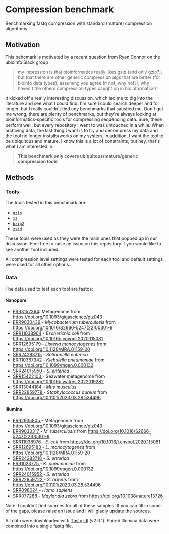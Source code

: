 # Compression benchmark

Benchmarking fastq compression with standard (mature) compression algorithms

## Motivation

This behcmark is motivated by a recent question from Ryan Connor on the µbioinfo Slack
group

> my impression is that bioinformatics really likes gzip (and only gzip?), but that
> there are other generic compression algs that are better (for bioinfo data types);
> assuming you agree (if not, why not?), why haven't the others compression types caught
> on in bioinformatics?

It kicked off a really interesting discussion, which led me to dig into the literature
and see what I could find. I'm sure I could search deeper and for longer, but I really
couldn't find any benchmarks that satisfied me. Don't get me wrong, there are plenty of
benchmarks, but they're always looking at bioinformatics-specific tools for compressing
sequencing data. Sure, these perform well, but every repository I went to was untouched
in a while. When archiving data, the last thing I want is to try and decompress my data
and the tool no longer installs/works on my system. In addition, I want the tool to be
ubiquitous and mature. I know this is a lot of constraints, but hey, that's what I am
interested in.

> **This benchmark only covers ubiquitous/mature/generic compression tools**

## Methods

### Tools

The tools tested in this benchmark are:

* [`gzip`][gzip]
* [`xz`][xz]
* [`bzip2`][bzip2]
* [`zstd`][zstd]

These tools were used as they were the main ones that popped up in our discussion. Feel free to
raise an issue on this repository if you would like to see another tool included.

All compression level settings were tested for each tool and default settings were used for all other options.

### Data

The data used to test each tool are fastqs:

#### Nanopore

- [ERR3152364](https://www.ebi.ac.uk/ena/browser/view/ERR3152364): Metagenome
  from <https://doi.org/10.1093/gigascience/giz043>
- [ERR9030439](https://www.ebi.ac.uk/ena/browser/view/ERR9030439) - *Mycobacterium
  tuberculosis* from <https://doi.org/10.1016/S2666-5247(22)00301-9>
- [SRR11038964](https://www.ebi.ac.uk/ena/browser/view/SRR11038964) - *Escherichia coli*
  from <https://doi.org/10.1016/j.envpol.2020.115081>
- [SRR12695179](https://www.ebi.ac.uk/ena/browser/view/SRR12695179) - *Listeria
  monocytogenes* from <https://doi.org/10.1128/MRA.01159-20>
- [SRR24283715](https://www.ebi.ac.uk/ena/browser/view/SRR24283715) - *Salmonella
  enterica*
- [ERR10367342](https://www.ebi.ac.uk/ena/browser/view/ERR10367342) - *Klebsiella
  pneumoniae* from <https://doi.org/10.1099/mgen.0.000132>
- [ SRR24015950 ](https://www.ebi.ac.uk/ena/browser/view/SRR24015950) - *S. enterica*
- [ SRR15422103 ](https://www.ebi.ac.uk/ena/browser/view/SRR15422103) - Seawater
  metagenome from <https://doi.org/10.1016/j.watres.2022.119282>
- [ SRR13044184 ](https://www.ebi.ac.uk/ena/browser/view/SRR13044184) - *Mus musculus*
- [ SRR22859778 ](https://www.ebi.ac.uk/ena/browser/view/SRR22859778) - *Staphylococcus
  aureus* from <https://doi.org/10.1101/2023.03.28.534496>

#### Illumina

- [ ERR2935805 ](https://www.ebi.ac.uk/ena/browser/view/ERR2935805) - Metagenome
  from <https://doi.org/10.1093/gigascience/giz043>
- [ ERR9030317 ](https://www.ebi.ac.uk/ena/browser/view/ERR9030317) - *M. tuberculosis*
  from <https://doi.org/10.1016/S2666-5247(22)00301-9>
- [ SRR11038976 ](https://www.ebi.ac.uk/ena/browser/view/SRR11038976) - *E. coli*
  from <https://doi.org/10.1016/j.envpol.2020.115081>
- [ SRR12695183 ](https://www.ebi.ac.uk/ena/browser/view/SRR12695183) - *L.
  monocytogenes* from <https://doi.org/10.1128/MRA.01159-20>
- [ SRR24283718 ](https://www.ebi.ac.uk/ena/browser/view/SRR24283718) - *S. enterica*
- [ ERR1023775 ](https://www.ebi.ac.uk/ena/browser/view/ERR1023775) - *K. pneumoniae*
  from <https://doi.org/10.1099/mgen.0.000132>
- [ SRR24015952 ](https://www.ebi.ac.uk/ena/browser/view/SRR24015952) - *S. enterica*
- [ SRR22859722 ](https://www.ebi.ac.uk/ena/browser/view/SRR22859722) - *S. aureus*
  from <https://doi.org/10.1101/2023.03.28.534496>
- [ SRR098024 ](https://www.ebi.ac.uk/ena/browser/view/SRR098024) - *Homo sapiens*
- [ SRR077288 ](https://www.ebi.ac.uk/ena/browser/view/SRR077288) - *Maylandia zebra*
  from <https://doi.org/10.1038/nature13726>

Note: I couldn't find sources for all of these samples. If you can fill in some of the
gaps, please raise an issue and I will gladly update the sources.

All data were downloaded with [`fastq-dl][fastq_dl] (v2.0.1). Paired Illumina data were combined into a single fastq file.

[gzip]: http://www.gzip.org/

[bzip2]: https://sourceware.org/bzip2/

[xz]: https://tukaani.org/xz/

[zstd]: https://github.com/facebook/zstd

[fastq_dl]: https://github.com/rpetit3/fastq-dl